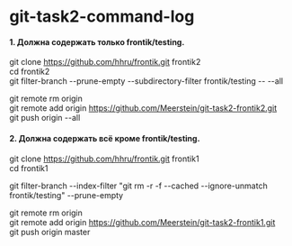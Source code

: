 git-task2-command-log
=====================

#### 1. Должна содержать только frontik/testing.

git clone  https://github.com/hhru/frontik.git frontik2  
cd frontik2  
git filter-branch --prune-empty --subdirectory-filter frontik/testing -- --all

git remote rm origin  
git remote add origin https://github.com/Meerstein/git-task2-frontik2.git  
git push origin --all


#### 2. Должна содержать всё кроме frontik/testing.

git clone  https://github.com/hhru/frontik.git frontik1  
cd frontik1

git filter-branch --index-filter "git rm -r -f --cached --ignore-unmatch frontik/testing" --prune-empty
 
git remote rm origin  
git remote add origin https://github.com/Meerstein/git-task2-frontik1.git  
git push origin master


